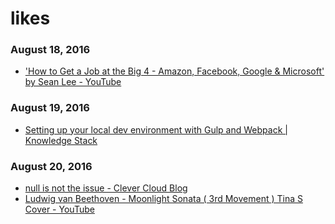 # likes
### August 18, 2016
- ['How to Get a Job at the Big 4 - Amazon, Facebook, Google & Microsoft' by Sean Lee - YouTube](https://www.youtube.com/watch?v=YJZCUhxNCv8) 

### August 19, 2016
- [Setting up your local dev environment with Gulp and Webpack | Knowledge Stack](http://www.knowstack.com/setting-up-your-local-dev-environment-with-gulp-and-webpack/) 

### August 20, 2016
- [null is not the issue - Clever Cloud Blog](https://www.clever-cloud.com/blog/engineering/2016/07/21/null-is-not-the-issue/) 
- [Ludwig van Beethoven - Moonlight Sonata ( 3rd Movement ) Tina S Cover - YouTube](https://www.youtube.com/watch?v=o6rBK0BqL2w) 
